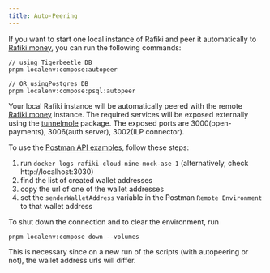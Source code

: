 ```yaml
---
title: Auto-Peering
---
```


If you want to start one local instance of Rafiki and peer it automatically to [Rafiki.money](https://rafiki.money), you can run the following commands:

```
// using Tigerbeetle DB
pnpm localenv:compose:autopeer

// OR usingPostgres DB
pnpm localenv:compose:psql:autopeer
```

Your local Rafiki instance will be automatically peered with the remote [Rafiki.money](https://rafiki.money) instance.
The required services will be exposed externally using the [tunnelmole](https://www.npmjs.com/package/tunnelmole) package.
The exposed ports are 3000(open-payments), 3006(auth server), 3002(ILP connector).

To use the [Postman API examples](/playground/overview/#postman--open-payments-apis), follow these steps:

1. run `docker logs rafiki-cloud-nine-mock-ase-1` (alternatively, check http://localhost:3030)
2. find the list of created wallet addresses
3. copy the url of one of the wallet addresses
4. set the `senderWalletAddress` variable in the Postman `Remote Environment` to that wallet address

To shut down the connection and to clear the environment, run

```
pnpm localenv:compose down --volumes
```

This is necessary since on a new run of the scripts (with autopeering or not), the wallet address urls will differ.
